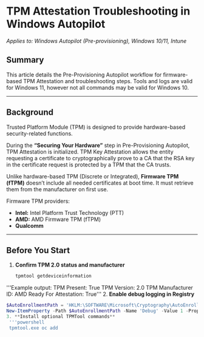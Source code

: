 # TPM Attestation Troubleshooting in Windows Autopilot
*Applies to: Windows Autopilot (Pre-provisioning), Windows 10/11, Intune*

## Summary
This article details the Pre-Provisioning Autopilot workflow for firmware-based TPM Attestation and troubleshooting steps. Tools and logs are valid for Windows 11, however not all commands may be valid for Windows 10.

---

## Background
Trusted Platform Module (TPM) is designed to provide hardware-based security-related functions.

During the **“Securing Your Hardware”** step in Pre-Provisioning Autopilot, TPM Attestation is initialized. TPM Key Attestation allows the entity requesting a certificate to cryptographically prove to a CA that the RSA key in the certificate request is protected by a TPM that the CA trusts.

Unlike hardware-based TPM (Discrete or Integrated), **Firmware TPM (fTPM)** doesn’t include all needed certificates at boot time. It must retrieve them from the manufacturer on first use.

Firmware TPM providers:
- **Intel:** Intel Platform Trust Technology (PTT)  
- **AMD:** AMD Firmware TPM (fTPM)  
- **Qualcomm**

---

## Before You Start

1. **Confirm TPM 2.0 status and manufacturer**
   ```powershell
   tpmtool getdeviceinformation
'''Example output: 
TPM Present: True
TPM Version: 2.0
TPM Manufacturer ID: AMD
Ready For Attestation: True'''
2. **Enable debug logging in Registry**
   ```powershell
   $AutoEnrollmentPath = 'HKLM:\SOFTWARE\Microsoft\Cryptography\AutoEnrollment'
   New-ItemProperty -Path $AutoEnrollmentPath -Name 'Debug' -Value 1 -PropertyType DWORD
3. **Install optional TPMTool commands**
    '''powershell
    tpmtool.exe oc add

